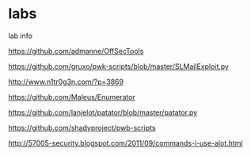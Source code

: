 labs
====

lab info


https://github.com/admanne/OffSecTools

https://github.com/gruxo/pwk-scripts/blob/master/SLMailExploit.py

http://www.n1tr0g3n.com/?p=3869


https://github.com/Maleus/Enumerator


https://github.com/lanjelot/patator/blob/master/patator.py

https://github.com/shadyproject/pwb-scripts

http://57005-security.blogspot.com/2011/09/commands-i-use-alot.html
